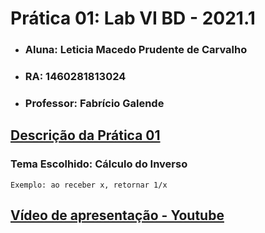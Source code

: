 # Prática 01: Lab VI BD - 2021.1
- ### Aluna: Leticia Macedo Prudente de Carvalho
- ### RA: 1460281813024
- ### Professor: Fabrício Galende

## [Descrição da Prática 01](https://github.com/leticiaprudente/lab_bd_vi/blob/main/pratica_01/pratica01_work_description_2021_01%20(1).pdf) 

### Tema Escolhido: Cálculo do Inverso 

```Exemplo: ao receber x, retornar 1/x```

## [Vídeo de apresentação - Youtube](https://youtu.be/I1YPvZny760)
